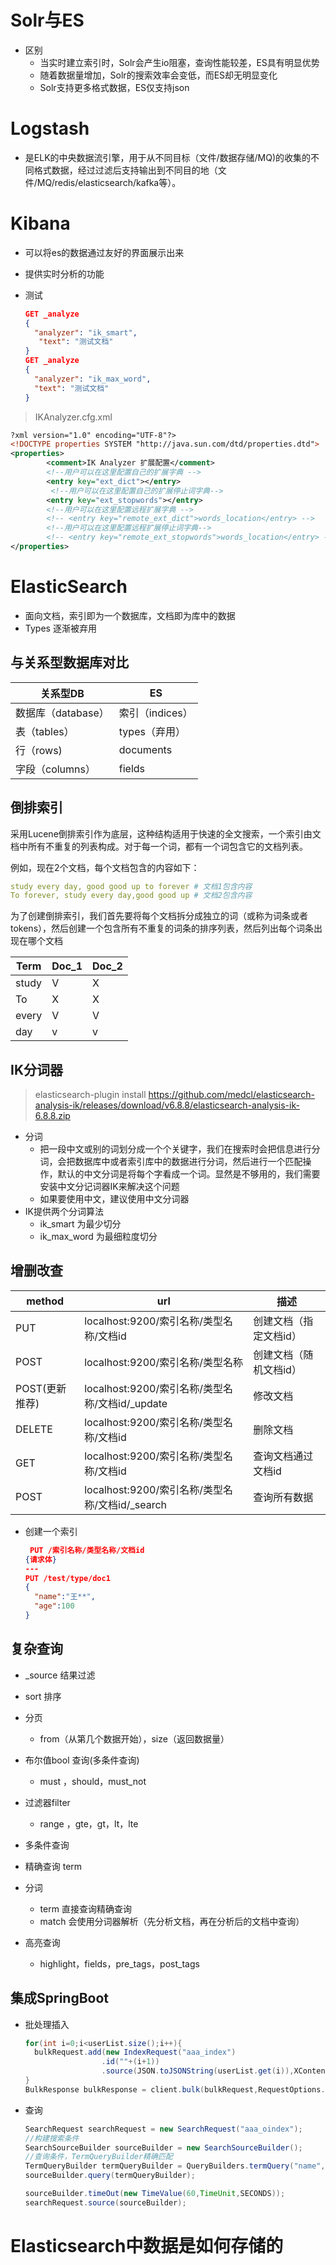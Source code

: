# Solr与ES

* 区别
  * 当实时建立索引时，Solr会产生io阻塞，查询性能较差，ES具有明显优势
  * 随着数据量增加，Solr的搜索效率会变低，而ES却无明显变化
  * Solr支持更多格式数据，ES仅支持json

# Logstash

* 是ELK的中央数据流引擎，用于从不同目标（文件/数据存储/MQ)的收集的不同格式数据，经过过滤后支持输出到不同目的地（文件/MQ/redis/elasticsearch/kafka等）。

# Kibana

* 可以将es的数据通过友好的界面展示出来

* 提供实时分析的功能

* 测试

  ```json 
  GET _analyze
  {
    "analyzer": "ik_smart",
     "text": "测试文档"
  }
  GET _analyze
  {
    "analyzer": "ik_max_word",
    "text": "测试文档"
  }
  ```

> IKAnalyzer.cfg.xml

```xml
?xml version="1.0" encoding="UTF-8"?>
<!DOCTYPE properties SYSTEM "http://java.sun.com/dtd/properties.dtd">
<properties>
        <comment>IK Analyzer 扩展配置</comment>
        <!--用户可以在这里配置自己的扩展字典 -->
        <entry key="ext_dict"></entry>
         <!--用户可以在这里配置自己的扩展停止词字典-->
        <entry key="ext_stopwords"></entry>
        <!--用户可以在这里配置远程扩展字典 -->
        <!-- <entry key="remote_ext_dict">words_location</entry> -->
        <!--用户可以在这里配置远程扩展停止词字典-->
        <!-- <entry key="remote_ext_stopwords">words_location</entry> -->
</properties>
```



# ElasticSearch

* 面向文档，索引即为一个数据库，文档即为库中的数据
* Types 逐渐被弃用

## 与关系型数据库对比

| 关系型DB           | ES              |
| ------------------ | --------------- |
| 数据库（database） | 索引（indices） |
| 表（tables）       | types（弃用）   |
| 行（rows)          | documents       |
| 字段（columns）    | fields          |

## 倒排索引

采用Lucene倒排索引作为底层，这种结构适用于快速的全文搜索，一个索引由文档中所有不重复的列表构成。对于每一个词，都有一个词包含它的文档列表。

例如，现在2个文档，每个文档包含的内容如下：

```yml
study every day, good good up to forever # 文档1包含内容
To forever, study every day,good good up # 文档2包含内容
```

为了创建倒排索引，我们首先要将每个文档拆分成独立的词（或称为词条或者tokens），然后创建一个包含所有不重复的词条的排序列表，然后列出每个词条出现在哪个文档

| Term  | Doc_1 | Doc_2 |
| ----- | ----- | ----- |
| study | V     | X     |
| To    | X     | X     |
| every | V     | V     |
| day   | v     | v     |

## IK分词器

> elasticsearch-plugin install https://github.com/medcl/elasticsearch-analysis-ik/releases/download/v6.8.8/elasticsearch-analysis-ik-6.8.8.zip

* 分词
  * 把一段中文或别的词划分成一个个关键字，我们在搜索时会把信息进行分词，会把数据库中或者索引库中的数据进行分词，然后进行一个匹配操作，默认的中文分词是将每个字看成一个词。显然是不够用的，我们需要安装中文分记词器IK来解决这个问题
  * 如果要使用中文，建议使用中文分词器
* IK提供两个分词算法
  * ik_smart 为最少切分
  * ik_max_word 为最细粒度切分  

## 增删改查

| method         | url                                             | 描述                   |
| -------------- | ----------------------------------------------- | ---------------------- |
| PUT            | localhost:9200/索引名称/类型名称/文档id         | 创建文档（指定文档id） |
| POST           | localhost:9200/索引名称/类型名称                | 创建文档（随机文档id） |
| POST(更新推荐) | localhost:9200/索引名称/类型名称/文档id/_update | 修改文档               |
| DELETE         | localhost:9200/索引名称/类型名称/文档id         | 删除文档               |
| GET            | localhost:9200/索引名称/类型名称/文档id         | 查询文档通过文档id     |
| POST           | localhost:9200/索引名称/类型名称/文档id/_search | 查询所有数据           |

* 创建一个索引

  ```json 
   PUT /索引名称/类型名称/文档id
  {请求体}
  ---
  PUT /test/type/doc1
  {
    "name":"王**",
    "age":100
  }
  ```

## 复杂查询

* _source 结果过滤
* sort 排序
* 分页
  * from（从第几个数据开始），size（返回数据量）

* 布尔值bool 查询(多条件查询) 
  * must  ，should，must_not
* 过滤器filter
  * range ，gte，gt，lt，lte
* 多条件查询
* 精确查询 term
* 分词
  * term 直接查询精确查询
  * match 会使用分词器解析（先分析文档，再在分析后的文档中查询）
* 高亮查询
  * highlight，fields，pre_tags，post_tags

## 集成SpringBoot

* 批处理插入

  ```java
  for(int i=0;i<userList.size();i++){
    bulkRequest.add(new IndexRequest("aaa_index")
                   .id(""+(i+1))
                   .source(JSON.toJSONString(userList.get(i)),XContentType.JSON));
  }
  BulkResponse bulkResponse = client.bulk(bulkRequest,RequestOptions.DEFAULT);
  ```

* 查询

  ```java
  SearchRequest searchRequest = new SearchRequest("aaa_oindex");
  //构建搜索条件
  SearchSourceBuilder sourceBuilder = new SearchSourceBuilder();
  //查询条件，TermQueryBuilder精确匹配
  TermQueryBuilder termQueryBuilder = QueryBuilders.termQuery("name","aaa");
  sourceBuilder.query(termQueryBuilder);
  
  sourceBuilder.timeOut(new TimeValue(60,TimeUnit,SECONDS));
  searchRequest.source(sourceBuilder);
  
  ```

# Elasticsearch中数据是如何存储的